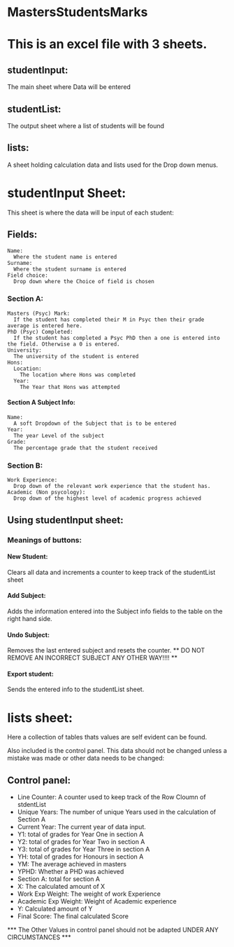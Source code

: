 # MastersStudentsMarks

# This is an excel file with 3 sheets.

## studentInput:

The main sheet where Data will be entered 

## studentList: 

The output sheet where a list of students will be found 

## lists: 

A sheet holding calculation data and lists used for the Drop down menus. 

# studentInput Sheet: 

This sheet is where the data will be input of each student: 

## Fields: 
    Name:
      Where the student name is entered
    Surname: 
      Where the student surname is entered
    Field choice: 
      Drop down where the Choice of field is chosen
### Section A:
    Masters (Psyc) Mark:
      If the student has completed their M in Psyc then their grade average is entered here. 
    PhD (Psyc) Completed: 
      If the student has completed a Psyc PhD then a one is entered into the field. Otherwise a 0 is entered. 
    University: 
      The university of the student is entered
    Hons:
      Location:
        The location where Hons was completed
      Year: 
        The Year that Hons was attempted
#### Section A Subject Info:
    Name:
      A soft Dropdown of the Subject that is to be entered
    Year: 
      The year Level of the subject
    Grade: 
      The percentage grade that the student received
### Section B: 
    Work Experience: 
      Drop down of the relevant work experience that the student has.
    Academic (Non psycology):
      Drop down of the highest level of academic progress achieved

## Using studentInput sheet:
### Meanings of buttons: 
#### New Student: 
  Clears all data and increments a counter to keep track of the studentList sheet
#### Add Subject: 
  Adds the information entered into the Subject info fields to the table on the right hand side. 
#### Undo Subject: 
  Removes the last entered subject and resets the counter. 
  ** DO NOT REMOVE AN INCORRECT SUBJECT ANY OTHER WAY!!!! **
#### Export student:
  Sends the entered info to the studentList sheet. 
  
# lists sheet: 
  Here a collection of tables thats values are self evident can be found. 
  
  Also included is the control panel. This data should not be changed unless a mistake was made or other data needs to be changed:
  
## Control panel: 

- Line Counter: A counter used to keep track of the Row Cloumn of stdentList
- Unique Years: The number of unique Years used in the calculation of Section A 
- Current Year: The current year of data input. 
- Y1: total of grades for Year One in section A
- Y2: total of grades for Year Two in section A
- Y3: total of grades for Year Three in section A
- YH: total of grades for Honours in section A
- YM: The average achieved in masters
- YPHD: Whether a PHD was achieved
- Section A: total for section A
- X: The calculated amount of X 
- Work Exp Weight: The weight of work Experience
- Academic Exp Weight: Weight of Academic experience
- Y: Calculated amount of Y
- Final Score: The final calculated Score

*** The Other Values in control panel should not be adapted UNDER ANY CIRCUMSTANCES ***
